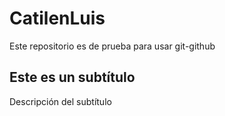 # CatilenLuis
Este repositorio es de prueba para usar git-github

## Este es un subtítulo
Descripción del subtítulo

